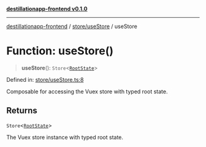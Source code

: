 [**destillationapp-frontend v0.1.0**](../../../README.md)

***

[destillationapp-frontend](../../../modules.md) / [store/useStore](../README.md) / useStore

# Function: useStore()

> **useStore**(): `Store`\<[`RootState`](../../../types/store/interfaces/RootState.md)\>

Defined in: [store/useStore.ts:8](https://github.com/DestillApp/main/blob/76aba95a5d8c1d9174ebde73d7b50f0ea64b491a/frontend/src/store/useStore.ts#L8)

Composable for accessing the Vuex store with typed root state.

## Returns

`Store`\<[`RootState`](../../../types/store/interfaces/RootState.md)\>

The Vuex store instance with typed root state.
